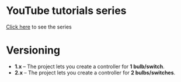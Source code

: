 # YouTube tutorials series
<a href="https://www.youtube.com/playlist?list=PLFz2_WFtNFYx_LV5PRiveZ5qlhlL1-o_l">Click here</a> to see the series

# Versioning
- **1.x** – The project lets you create a controller for **1 bulb/switch**.  
- **2.x** – The project lets you create a controller for **2 bulbs/switches**.
